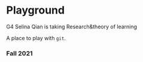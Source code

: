 # Playground

G4 Selina Qian is taking Research&theory of learning

A place to play with `git`.

### Fall 2021
